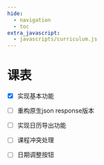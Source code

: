 ```yaml
---
hide:
  - navigation
  - toc
extra_javascript:
  - javascripts/curriculum.js
---
```


# 课表

<div id="curriculum-container">
  <div id="curriculum-form-div" style="display: none;">
    <form id="curriculum-form">
      <div class="curriculum-form-body">
        <div class="curriculum-form-row">
          <div class="">
            <label class="md-input__label">学号：</label>
            <input type="text" id="curriculum-form-username" class="md-input" placeholder="请输入学号">
          </div>
          <div class="">
            <label class="md-input__label">密码：</label>
            <input type="password" id="curriculum-form-password" class="md-input" placeholder="请输入统一认证密码">
          </div>
        </div>
      </div>
      <div class="curriculum-form-helpertext">
        您的账密会只存储至本地，CQU-openlib是纯网页，并不能获取到您的任何个人信息
      </div>
      <div class="curriculum-form-button">
        <button type="submit" class="md-button md-button--primary" aria-label="获取">
          <span class="md-button__content" id="curriculum-form-action-fetch">获取</span>
        </button>
      </div>
    </form>
  </div>
  <div id="curriculum-table-div" style="display: none;">
    <div class="curriculum-table-actions">
      <button type="submit" class="md-button md-button--primary" id="curriculum-table-actions-refresh" aria-label="刷新课表">
        <span class="md-button__content">刷新课表</span>
      </button>
      <button type="submit" class="md-button md-button--primary" id="curriculum-table-actions-reset" aria-label="重置本页">
        <span class="md-button__content">重置本页</span>
      </button>
    </div>
    <div class="curriculum-table-time">
    </div>
  </div>
</div>

- [x] 实现基本功能
- [ ] 重构原生json response版本
- [ ] 实现日历导出功能
- [ ] 课程冲突处理
- [ ] 日期调整按钮


[^1]: 基于[课表-DL444](./skill/推荐使用的网站等/课表.md)
[^2]: 本课表自获取时间24h后自动刷新，请勿频繁手动刷新课表
[^3]: 原生json response版本位于github库curriculum_v2.js内，计划开发完成后替代现有功能，欢迎贡献

<style>
.curriculum-form-body {
    display: flex;
    align-items: center;
    justify-content: center;
    gap: 1em;
}

.curriculum-form-row {
    display: flex;
    flex-direction: column;
    gap: 0.5em;
}

.curriculum-form-divider {
    min-height: 100%;
    align-self: stretch;
    display: flex;
    flex-direction: column;
    align-items: center;
    gap: 0.1em;
    color: var(--md-default-fg-color--light);
    font-size: 0.8em;
}

.curriculum-form-divider::before,
.curriculum-form-divider::after {
    content: "";
    display: block;
    width: 1px;
    flex: 1;
    background-color: var(--md-default-fg-color--light);
}

.curriculum-form-helpertext {
    color: var(--md-default-fg-color--light);
    font-size: 0.8em;
    display: flex;
    justify-content: center;
    margin-top: 0.5em;
}

.curriculum-form-button {
    margin-top: 2em;
    display: flex;
    justify-content: center;
    align-items: center;
}

.curriculum-table-key {
    display: flex;
    justify-content: center;
    align-items: baseline;
    max-width: 100%;
}

.curriculum-table-key>code {
    flex: 1;
    white-space: nowrap;
    overflow: auto;
    scrollbar-width: none;
}

.curriculum-table-actions {
    margin-top: 2em;
    margin-bottom: 2em;
    display: flex;
    justify-content: center;
    align-items: center;
    gap: 0.5em;
}

.curriculum-table-time {
    width: 100%;
    display: flex;
    justify-content: center;
}

.curriculum-table-time>table>tr>.curriculum-table-cell {
    text-align: center !important;
    min-width: 2em;
    position: relative;
    overflow: hidden;
}

.curriculum-table-time>table>tr>.curriculum-table-cell.curriculum-table-cell-scheduled {
    background-color: var(--md-typeset-table-color);
}

.curriculum-table-time>table>tr>.curriculum-table-cell.curriculum-table-today {
    background-color: color-mix(in srgb, var(--md-default-bg-color) 50%, var(--md-primary-fg-color) 50%);
}

.curriculum-table-time>table>tr>.curriculum-table-cell.curriculum-table-cell-scheduled.curriculum-table-today {
    background-color: color-mix(in srgb, var(--md-typeset-table-color) 50%, var(--md-primary-fg-color) 50%);
}

.curriculum-table-time>table>tr>.curriculum-table-cell>.curriculum-event-flexbox {
    position: absolute;
    left: 0;
    right: 0;
    top: 0;
    bottom: 0;
    padding: 0.4em 0.4em;
    display: flex;
    flex-direction: column;
    align-items: center;
    justify-content: center;
    gap: 0.5em;
}

.curriculum-table-time>table>tr>.curriculum-table-cell>.curriculum-event-flexbox>.curriculum-event-title {
    font-weight: bold;
    display: flex;
    align-items: center;
    justify-content: center;
    flex-wrap: wrap;
    overflow: hidden;
    line-height: 1.1;
    height: calc(1.1em * 2);
}

.curriculum-table-time>table>tr>.curriculum-table-cell>.curriculum-event-flexbox>.curriculum-event-teacher,
.curriculum-table-time>table>tr>.curriculum-table-cell>.curriculum-event-flexbox>.curriculum-event-classroom {
    white-space: nowrap;
    overflow: hidden;
    text-overflow: ellipsis;
    width: 100%;
}

.curriculum-table-time>table>tr>.curriculum-table-cell>.curriculum-event-dialog {
    position: fixed;
    top: 50%;
    left: 50%;
    transform: translate(-50%, -50%);
    padding: 20px;
    width: 80vw;
    height: 40vh;
    background-color: var(--md-default-bg-color);
}

.curriculum-table-time>table>tr>.curriculum-table-cell>.curriculum-event-dialog::backdrop {
    background: rgba(0, 0, 0, 0.3);
}

.curriculum-table-time>table>tr>.curriculum-table-cell>.curriculum-event-dialog>.curriculum-event-dialog-title {
    font-size: 3em;
    font-weight: bold;
    text-align: center;
    display: flex;
    align-items: center;
    justify-content: center;
    flex-wrap: wrap;
    overflow: hidden;
    line-height: 1.2em;
    height: 60%;
}

.curriculum-table-time>table>tr>.curriculum-table-cell>.curriculum-event-dialog>.curriculum-event-dialog-teacher {
    font-size: 14px;
    margin: 5px 0;
}
</style>